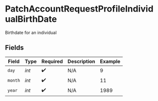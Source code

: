 # PatchAccountRequestProfileIndividualBirthDate

Birthdate for an individual


## Fields

| Field              | Type               | Required           | Description        | Example            |
| ------------------ | ------------------ | ------------------ | ------------------ | ------------------ |
| `day`              | *int*              | :heavy_check_mark: | N/A                | 9                  |
| `month`            | *int*              | :heavy_check_mark: | N/A                | 11                 |
| `year`             | *int*              | :heavy_check_mark: | N/A                | 1989               |